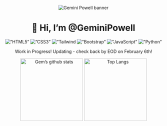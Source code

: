 <p align="center">
  <img src="https://github.com/GeminiPowell/GeminiPowell/blob/main/GP%20Banner.gif" alt="Gemini Powell banner">
  <h1 align="center">👋 Hi, I’m @GeminiPowell</h1>
</p>

<p align="center">
  <img alt=”HTML5” src="https://img.shields.io/badge/HTML-239120?style=for-the-badge&logo=html5&logoColor=white">
  <img alt=”CSS3” src="https://img.shields.io/badge/CSS-239120?&style=for-the-badge&logo=css3&logoColor=white">
  <img alt=”Tailwind CSS” src="https://img.shields.io/badge/Tailwind_CSS-38B2AC?style=for-the-badge&logo=tailwind-css&logoColor=white">
  <img alt=”Bootstrap” src="https://img.shields.io/badge/Bootstrap-563D7C?style=for-the-badge&logo=bootstrap&logoColor=white">
  <img alt=”JavaScript” src="https://img.shields.io/badge/JavaScript-F7DF1E?style=for-the-badge&logo=javascript&logoColor=black">
  <img alt=”Python” src="https://img.shields.io/badge/Python-14354C?style=for-the-badge&logo=python&logoColor=white">
</p>  

<p align="center">
  Work in Progress! Updating - check back by EOD on February 6th!
</p>

<p align="center">
  <img alt="Gem’s github stats" src="https://github-readme-stats.vercel.app/api?username=GeminiPowell" height="200px">
  <img alt="Top Langs" src="https://github-readme-stats.vercel.app/api/top-langs/?username=GeminiPowell" height="200px">
</p>
<!---
GeminiPowell/GeminiPowell is a ✨ special ✨ repository because its `README.md` (this file) appears on your GitHub profile.
You can click the Preview link to take a look at your changes.
--->
  

      
